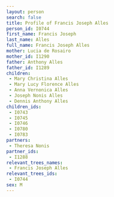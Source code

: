 ```yaml
---
layout: person
search: false
title: Profile of Francis Joseph Alles
person_id: I0744
first_name: Francis Joseph
last_name: Alles
full_name: Francis Joseph Alles
mother: Lucia de Rosairo
mother_id: I1290
father: Anthony Alles
father_id: I1289
children:
 - Mary Christina Alles
 - Mary Lucy Florence Alles
 - Anna Vernonica Alles
 - Joseph Nonis Alles
 - Dennis Anthony Alles
children_ids:
 - I0743
 - I0745
 - I0746
 - I0780
 - I0783
partners:
 - Theresa Nonis
partner_ids:
 - I1288
relevant_trees_names:
 - Francis Joseph Alles
relevant_trees_ids:
 - I0744
sex: M
---
```



